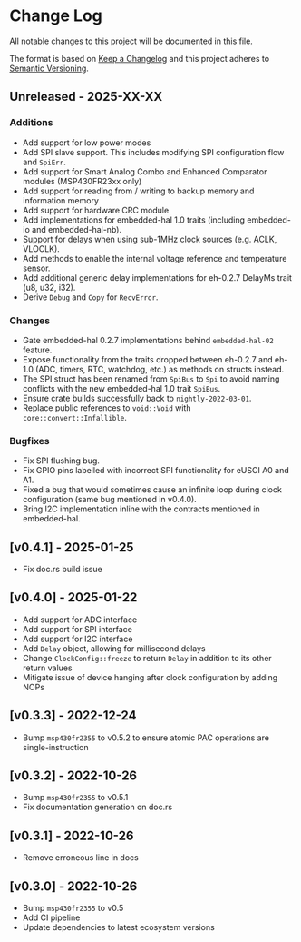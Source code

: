 # Change Log

All notable changes to this project will be documented in this file.

The format is based on [Keep a Changelog](http://keepachangelog.com/)
and this project adheres to [Semantic Versioning](http://semver.org/).

## Unreleased - 2025-XX-XX

### Additions
- Add support for low power modes
- Add SPI slave support. This includes modifying SPI configuration flow and `SpiErr`.
- Add support for Smart Analog Combo and Enhanced Comparator modules (MSP430FR23xx only)
- Add support for reading from / writing to backup memory and information memory
- Add support for hardware CRC module
- Add implementations for embedded-hal 1.0 traits (including embedded-io and embedded-hal-nb).
- Support for delays when using sub-1MHz clock sources (e.g. ACLK, VLOCLK).
- Add methods to enable the internal voltage reference and temperature sensor.
- Add additional generic delay implementations for eh-0.2.7 DelayMs trait (u8, u32, i32).
- Derive `Debug` and `Copy` for `RecvError`.

### Changes
- Gate embedded-hal 0.2.7 implementations behind `embedded-hal-02` feature.
- Expose functionality from the traits dropped between eh-0.2.7 and eh-1.0 (ADC, timers, RTC, watchdog, etc.) as methods on structs instead.
- The SPI struct has been renamed from `SpiBus` to `Spi` to avoid naming conflicts with the new embedded-hal 1.0 trait `SpiBus`.
- Ensure crate builds successfully back to `nightly-2022-03-01`.
- Replace public references to `void::Void` with `core::convert::Infallible`.

### Bugfixes
- Fix SPI flushing bug.
- Fix GPIO pins labelled with incorrect SPI functionality for eUSCI A0 and A1.
- Fixed a bug that would sometimes cause an infinite loop during clock configuration (same bug mentioned in v0.4.0).
- Bring I2C implementation inline with the contracts mentioned in embedded-hal.

## [v0.4.1] - 2025-01-25

- Fix doc.rs build issue

## [v0.4.0] - 2025-01-22

- Add support for ADC interface
- Add support for SPI interface
- Add support for I2C interface
- Add `Delay` object, allowing for millisecond delays
- Change `ClockConfig::freeze` to return `Delay` in addition to its other return values
- Mitigate issue of device hanging after clock configuration by adding NOPs

## [v0.3.3] - 2022-12-24

- Bump `msp430fr2355` to v0.5.2 to ensure atomic PAC operations are single-instruction

## [v0.3.2] - 2022-10-26

- Bump `msp430fr2355` to v0.5.1
- Fix documentation generation on doc.rs

## [v0.3.1] - 2022-10-26

- Remove erroneous line in docs

## [v0.3.0] - 2022-10-26

- Bump `msp430fr2355` to v0.5
- Add CI pipeline
- Update dependencies to latest ecosystem versions
